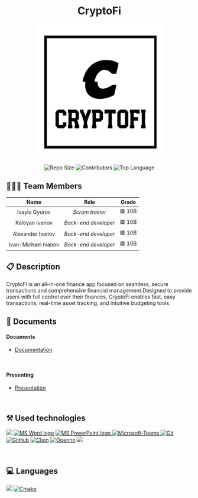 <h1 align="center">CryptoFi</h1>

<p align = "center">
  <img src="./Documents/Logo.png"/>
</p>

<div align="center">
  <img src="https://img.shields.io/github/repo-size/codingburgas/CryptoFi" alt="Repo Size">
  <img src="https://img.shields.io/github/contributors/codingburgas/CryptoFi" alt="Contributors">
  <img src="https://img.shields.io/github/languages/top/codingburgas/CryptoFi" alt="Top Language">
</div>

## 👨🏻‍💻 Team Members

| **Name** | **Role** | **Grade** |
| :---:   | :---: | :---: |
| Ivaylo Gyurov | *Scrum trainer* | 🟥 10B |
| Kaloyan Ivanov | *Back-end developer*  | 🟥 10B |
| Alexander Ivanov | *Back-end developer*  | 🟥 10B |
| Ivan-Michael Ivanov |  *Back-end developer*  | 🟥 10B |

## 📋 Description
CryptoFi is an all-in-one finance app focused on seamless, secure transactions and comprehensive financial management.Designed to provide users with full control over their finances, CryptoFi enables fast, easy transactions, real-time asset tracking, and intuitive budgeting tools. 

## 📝 Documents
<h4>Documents</h4>
  <ul>
    <li> <a href="./Documents/Documentation-CryptoFi.docx">Documentation</a></li>
  </ul> 
  <h4>Presenting</h4>
  <ul>    
    <li><a href="./Documents/Presentation-CryptoFi.pptx">Presentation</a></li>
  </ul> 

  ## ⚒️ Used technologies
<p align="left">
  <a href="https://visualstudio.microsoft.com/vs/"><img src="https://upload.wikimedia.org/wikipedia/commons/thumb/2/2c/Visual_Studio_Icon_2022.svg/1200px-Visual_Studio_Icon_2022.svg.png" heigh=48px width=48px/></a>
  <a href="https://www.microsoft.com/en-ww/microsoft-365/word"><img src="https://img.icons8.com/fluency/48/000000/microsoft-word-2019.png" alt="MS Word logo" width=48px /></a>
  <a href="https://www.microsoft.com/en-us/microsoft-365/powerpoint"><img src="https://img.icons8.com/fluency/48/000000/microsoft-powerpoint-2019.png" alt="MS PowerPoint logo" width=48px />
  <a href="https://www.microsoft.com/en/microsoft-teams/group-chat-software"><img width="48" height="48" src="https://upload.wikimedia.org/wikipedia/commons/thumb/c/c9/Microsoft_Office_Teams_%282018%E2%80%93present%29.svg/1200px-Microsoft_Office_Teams_%282018%E2%80%93present%29.svg.png" alt="Microsoft-Teams"/>
  <a href="https://git-scm.com/"><img src="https://img.icons8.com/color/48/000000/git.png" alt="Git"/></a>
  <a href="https://git-scm.com/"><img src="https://cdn-icons-png.flaticon.com/512/25/25231.png" alt="GitHub" heigh=48px width=48px/></a>
  <a href="https://www.jetbrains.com/clion/promo/?source=google&medium=cpc&campaign=EMEA_en_EAST_Clion_Branded&term=clion&content=489240780416&gad_source=1&gclid=Cj0KCQjwm5e5BhCWARIsANwm06iSWfcK_Rdllg1EJvKYmLrizI58dSBNgfa5h0qYNWn1IFkl-vdF_CwaAtd4EALw_wcB"><img src="https://encrypted-tbn0.gstatic.com/images?q=tbn:ANd9GcSaka7lSSotMEKd0YG8hwLJmCa1Ic2BwCLnVw&s" alt="Clion" heigh=48px width=48px/></a>
    <a href="https://www.opennn.net/"><img src="https://img.softorage.com/software-logo/opennn.webp" alt="Opennn" heigh=48px width=48px/></a>
  <a><img src="https://upload.wikimedia.org/wikipedia/commons/f/f4/Raylib_logo.png" heigh=48px width=48px/></a>
</p> 
    
## 💻 Languages
<p>
<a><img src="https://upload.wikimedia.org/wikipedia/commons/thumb/1/18/ISO_C%2B%2B_Logo.svg/1200px-ISO_C%2B%2B_Logo.svg.png" heigh=48px width=48px/></a>
<a href="https://cmake.org/"><img src="https://encrypted-tbn0.gstatic.com/images?q=tbn:ANd9GcTVOSlyXTzZ0LAT65X7DYpGfS4PbpbHG84-VQ&s" alt="Cmake" heigh=48px width=48px/></a>
</p>